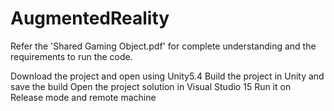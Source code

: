 # AugmentedReality

Refer the 'Shared Gaming Object.pdf' for complete understanding and the requirements to run the code.

Download the project and open using Unity5.4
Build the project in Unity and save the build
Open the project solution in Visual Studio 15
Run it on Release mode and remote machine
